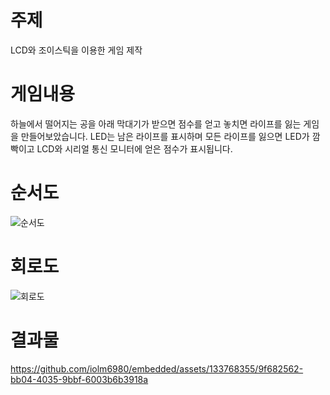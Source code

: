 # 주제 
LCD와 조이스틱을 이용한 게임 제작

# 게임내용
하늘에서 떨어지는 공을 아래 막대기가 받으면 점수를 얻고 놓치면 라이프를 잃는 게임을 만들어보았습니다.
LED는 남은 라이프를 표시하며 모든 라이프를 잃으면 LED가 깜빡이고 LCD와 시리얼 통신 모니터에 얻은 점수가 표시됩니다.

# 순서도
![순서도](https://github.com/iolm6980/embedded/assets/133768355/9f97565f-ba46-4664-a86f-f5677f935696)

# 회로도
![회로도](https://github.com/iolm6980/embedded/assets/133768355/dc22c750-ff2a-493b-b4d9-a602a7b7a5e3)

# 결과물
https://github.com/iolm6980/embedded/assets/133768355/9f682562-bb04-4035-9bbf-6003b6b3918a



